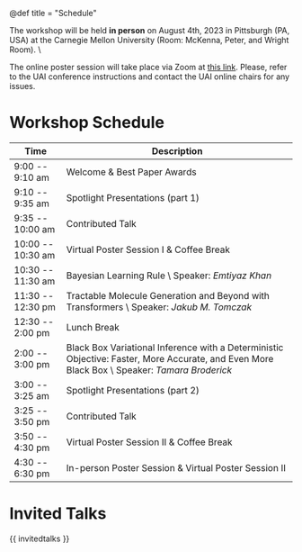 @def title = "Schedule"

The workshop will be held **in person** on August 4th, 2023 in Pittsburgh (PA, USA) at the Carnegie Mellon University (Room: McKenna, Peter, and Wright Room). \

The online poster session will take place via Zoom at [this link](https://tinyurl.com/UAI23MPW). Please, refer to the UAI conference instructions and contact the UAI online chairs for any issues.

# Workshop Schedule

| Time | Description |
|-----------|-----------|
| 9:00 -- 9:10 am | Welcome & Best Paper Awards | 
| 9:10 -- 9:35 am | Spotlight Presentations (part 1) |
| 9:35 -- 10:00 am | Contributed Talk |
| 10:00 -- 10:30 am | Virtual Poster Session I & Coffee Break |
| 10:30 -- 11:30 am | Bayesian Learning Rule \\ Speaker: _Emtiyaz Khan_ |
| 11:30 -- 12:30 pm | Tractable Molecule Generation and Beyond with Transformers \\ Speaker: _Jakub M. Tomczak_ |
| 12:30 -- 2:00 pm | Lunch Break |
| 2:00 -- 3:00 pm | Black Box Variational Inference with a Deterministic Objective: Faster, More Accurate, and Even More Black Box \\ Speaker: _Tamara Broderick_ |
| 3:00 -- 3:25 am | Spotlight Presentations (part 2) |
| 3:25 -- 3:50 pm | Contributed Talk |
| 3:50 -- 4:30 pm | Virtual Poster Session II & Coffee Break |
| 4:30 -- 6:30 pm | In-person Poster Session &  Virtual Poster Session II |


# Invited Talks

{{ invitedtalks }}
